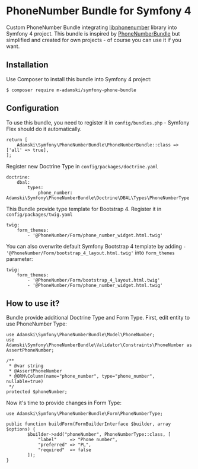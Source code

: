 # PhoneNumber Bundle for Symfony 4

Custom PhoneNumber Bundle integrating [libphonenumber](https://github.com/giggsey/libphonenumber-for-php) library into Symfony 4 project. This bundle is inspired by [PhoneNumberBundle](https://github.com/misd-service-development/phone-number-bundle) but simplified and created for own projects - of course you can use it if you want.

## Installation

Use Composer to install this bundle into Symfony 4 project:

```
$ composer require m-adamski/symfony-phone-bundle
```

## Configuration

To use this bundle, you need to register it in ``config/bundles.php`` - Symfony Flex should do it automatically.

```(php)
return [
    Adamski\Symfony\PhoneNumberBundle\PhoneNumberBundle::class => ['all' => true],
];
```

Register new Doctrine Type in ``config/packages/doctrine.yaml``

```(yaml)
doctrine:
    dbal:
        types:
            phone_number: Adamski\Symfony\PhoneNumberBundle\Doctrine\DBAL\Types\PhoneNumberType
```

This Bundle provide type template for Bootstrap 4. Register it in ``config/packages/twig.yaml``

```(yaml)
twig:
    form_themes:
        - '@PhoneNumber/Form/phone_number_widget.html.twig'
```

You can also overwrite default Symfony Bootstrap 4 template by adding ``- '@PhoneNumber/Form/bootstrap_4_layout.html.twig'`` into ``form_themes`` parameter:

```(yaml)
twig:
    form_themes:
        - '@PhoneNumber/Form/bootstrap_4_layout.html.twig'
        - '@PhoneNumber/Form/phone_number_widget.html.twig'
```

## How to use it?

Bundle provide additional Doctrine Type and Form Type. First, edit entity to use PhoneNumber Type:

```(php)
use Adamski\Symfony\PhoneNumberBundle\Model\PhoneNumber;
use Adamski\Symfony\PhoneNumberBundle\Validator\Constraints\PhoneNumber as AssertPhoneNumber;

/**
 * @var string
 * @AssertPhoneNumber
 * @ORM\Column(name="phone_number", type="phone_number", nullable=true)
 */
protected $phoneNumber;
```

Now it's time to provide changes in Form Type:

```(php)
use Adamski\Symfony\PhoneNumberBundle\Form\PhoneNumberType;

public function buildForm(FormBuilderInterface $builder, array $options) {
        $builder->add("phoneNumber", PhoneNumberType::class, [
            "label"     => "Phone number",
            "preferred" => "PL",
            "required"  => false
        ]);
}
```
